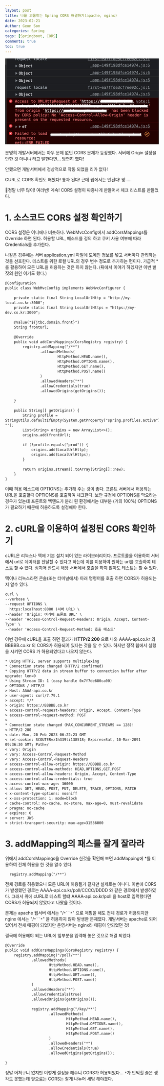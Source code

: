 ```yaml
---
layout: post
title: 나를 괴롭히는 Spring CORS 해결하기(apache, nginx)
date: 2023-02-21
Author: Geon Son
categories: Spring
tags: [Springboot, CORS]
comments: true
toc: true    
---
```



![그만보자](/images/spring/f13ohwg13-gh3_01.jpeg)

분명히 개발서버에서는 아무 문제 없던 CORS 문제가 등장했다.
서버에 Origin 설정을 안한 것 아니냐 라고 말한다면... 당연히 했다!

안했으면 개발서버에서 정상적으로 작동 되었을 리가 없다!

CURL로 CORS 확인도 해봤다! 통과 된다! 근데 웹에서는 안된다! 망.....

정말 너무 많이! 여러번! 계속! CORS 설정이 짜증나게 만들어서 체크 리스트를 만들었다.


# 1. 소스코드 CORS 설정 확인하기  
CORS 설정은 어디에나 비슷하다. WebMvcConfig에서 addCorsMappings를 Override 하면 된다.
허용할 URL, 메소드를 정의 하고 쿠키 사용 여부에 따라 Credentials를 추가한다.

나같은 경우에는 서버 application.yml 파일에 도메인 정보를 넣고 서버마다 관리하는 것을 선호한다.
테스트를 위한 로컬 URL의 경우 변수 정도로 추가하는 편이다.
가급적 *를 활용하여 모든 URL을 허용하는 것은 하지 않는다. (뒤에서 이야기 하겠지만 이번 뻘짓의 원인 이기도 했다.)

~~~
@Configuration
public class WebMvcConfig implements WebMvcConfigurer {

    private static final String LocalUrlHttp = "http://my-local.co.kr:3000";
    private static final String LocalUrlHttps = "https://my-dev.co.kr:3000";

    @Value("${jtbc.domain.front}")
    String frontUrl;

    @Override
    public void addCorsMappings(CorsRegistry registry) {
        registry.addMapping("/**")
                .allowedMethods(
                        HttpMethod.HEAD.name(),
                        HttpMethod.OPTIONS.name(),
                        HttpMethod.GET.name(),
                        HttpMethod.POST.name()
                )
                .allowedHeaders("*")
                .allowCredentials(true)
                .allowedOrigins(getOrigins());

    }

    public String[] getOrigins() {
        String profile = StringUtils.defaultIfEmpty(System.getProperty("spring.profiles.active"), "");
        List<String> origins = new ArrayList<>();        
        origins.add(frontUrl);  

        if (!profile.equals("prod")) {
            origins.add(LocalUrlHttp);
            origins.add(LocalUrlHttps);        
        }

        return origins.stream().toArray(String[]::new);
    }
}
~~~


이때 허용 메소드에 OPTIONS는 추가해 주는 것이 좋다. 프론트 서버에서 허용되는 URL을 호출할때 OPTIONS를 호출하여 체크한다.
보안 규정에 OPTIONS를 막으라는 경우가 있는데 프론트와 백엔드가 분리 된 환경에서는 대부분 (거의 100%) OPTIONS가 필요하기 때문에
허용하도록 설정해야 한다.



# 2. cURL을 이용하여 설정된 CORS 확인하기

 cURL은 리눅스나 맥에 기본 설치 되어 있는 라이브러리이다. 프로토콜을 이용하여 서버에서 url로 데이터를 전달할 수 있다고 하는데
 이를 이용하여 원하는 url를 호출하여 테스트 할 수 있다. 심지어 반드시 해당 서버에서 호출을 하지 않아도 테스트는 할 수 있다.

맥이나 리눅스라면 콘솔(또는 터미널에서) 아래 명령어를 호출 하면 CORS가 허용되는지 알수 있다.

~~~
curl \
--verbose \
--request OPTIONS \
  https:localhost:8080 (서버 URL) \
--header 'Origin: 여기에 프론트 URL' \
--header 'Access-Control-Request-Headers: Origin, Accept, Content-Type' \
--header 'Access-Control-Request-Method: 호출 메소드'
~~~


이번 경우에 cURL을 호출 하면 결과가 **HTTP/2 200** 으로 나와
AAAA-api.co.kr 와 BBBBB.co.kr 의 CORS가 허용되어 있다는 것을 알 수 있다.
하지만 정작 웹에서 실행을 시키면 CORS 가 허용되었다고 나오지 않는다.  

~~~
* Using HTTP2, server supports multiplexing
* Connection state changed (HTTP/2 confirmed)
* Copying HTTP/2 data in stream buffer to connection buffer after upgrade: len=0
* Using Stream ID: 1 (easy handle 0x7f7de680ca00)
> OPTIONS / HTTP/2
> Host: AAAA-api.co.kr
> user-agent: curl/7.79.1
> accept: */*
> origin: https://BBBBB.co.kr
> access-control-request-headers: Origin, Accept, Content-Type
> access-control-request-method: POST
>
* Connection state changed (MAX_CONCURRENT_STREAMS == 128)!
< HTTP/2 200
< date: Mon, 20 Feb 2023 06:22:23 GMT
< set-cookie: SCOUTER=z1h339ti138518; Expires=Sat, 10-Mar-2091 09:36:30 GMT; Path=/
< vary: Origin
< vary: Access-Control-Request-Method
< vary: Access-Control-Request-Headers
< access-control-allow-origin: https://BBBBB.co.kr
< access-control-allow-methods: HEAD,OPTIONS,GET,POST
< access-control-allow-headers: Origin, Accept, Content-Type
< access-control-allow-credentials: true
< access-control-max-age: 36000
< allow: GET, HEAD, POST, PUT, DELETE, TRACE, OPTIONS, PATCH
< x-content-type-options: nosniff
< x-xss-protection: 1; mode=block
< cache-control: no-cache, no-store, max-age=0, must-revalidate
< pragma: no-cache
< expires: 0
< server: JWS
< strict-transport-security: max-age=31536000
~~~

# 3. addMapping의 패스를 잘게 잘라라

위에서 addCorsMappings을 Override 한것을 확인해 보면 addMapping에 *를 이용하여 전체 허용을 한 것을 알수 있다.

~~~
  registry.addMapping("/**")
~~~

전체 경로를 허용했으니 모든 URL이 허용될거 같지만 실제로는 아니다.
이번에 CORS가 발생했던 경로는 AAAA-api.co.kr/poll/CCCC/DDDD 와 같은 경로에서 발생하였다.
그래서 위에 cURL로 테스트 할떄 AAAA-api.co.kr/poll 을 host로 입력했다면 CORS가 허용되지 않았다고 나왔을 것이다.

문제는 apache 웹서버 에서는 "/`*``*`" 으로 매핑을 해도 전체 경로가 허용되지만 nginx 에서는 "/`*``*`" 을 허용하지 않아 발생한 문제였다.
개발서버는 apache로 되어 있어서 전체 매핑이 되었지만 운영서버는 nginx라 매핑이 안되었던 것!

결국에 허용해야 되는 URL에 앞부분을 입력해 놓은 것으로 해결 되었다.

~~~
@Override
public void addCorsMappings(CorsRegistry registry) {
    registry.addMapping("/poll/**")
            .allowedMethods(
                    HttpMethod.HEAD.name(),
                    HttpMethod.OPTIONS.name(),
                    HttpMethod.GET.name(),
                    HttpMethod.POST.name()
            )
            .allowedHeaders("*")
            .allowCredentials(true)
            .allowedOrigins(getOrigins());

            registry.addMapping("/key/**")
                    .allowedMethods(
                            HttpMethod.HEAD.name(),
                            HttpMethod.OPTIONS.name(),
                            HttpMethod.GET.name(),
                            HttpMethod.POST.name()
                    )
                    .allowedHeaders("*")
                    .allowCredentials(true)
                    .allowedOrigins(getOrigins());        

}

~~~

정말 어처구니 없지만 이렇게 설정을 해주니 CORS가 허용되었다...
`*`가 안먹힐 줄은 생각도 못했는데 앞으로는 CORS는 잘게 나누어 세팅 해야겠다.
